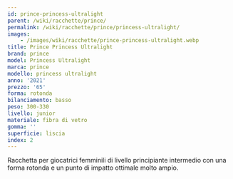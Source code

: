 ```yaml
---
id: prince-princess-ultralight
parent: /wiki/racchette/prince/
permalink: /wiki/racchette/prince/princess-ultralight/
images:
    - /images/wiki/racchette/prince-princess-ultralight.webp
title: Prince Princess Ultralight
brand: prince
model: Princess Ultralight
marca: prince
modello: princess ultralight
anno: '2021'
prezzo: '65'
forma: rotonda
bilanciamento: basso
peso: 300-330
livello: junior
materiale: fibra di vetro
gomma: ''
superficie: liscia
index: 2
---
```

Racchetta per giocatrici femminili di livello principiante intermedio con una forma rotonda e un punto di impatto ottimale molto ampio.